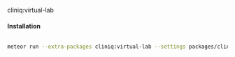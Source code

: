 cliniq:virtual-lab

#### Installation  

```bash

meteor run --extra-packages cliniq:virtual-lab --settings packages/cliniq-virtual-lab/configs/settings.virtuallab.json
```






